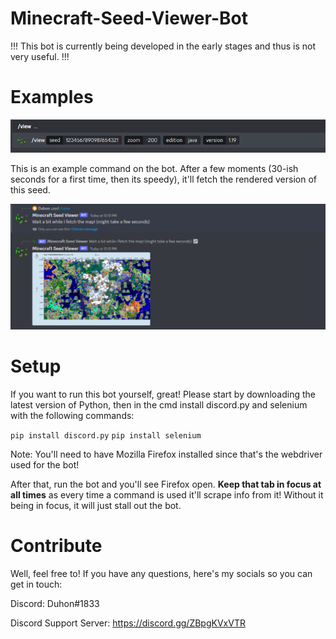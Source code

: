 # Minecraft-Seed-Viewer-Bot

!!! This bot is currently being developed in the early stages and thus is not very useful. !!!

# Examples

![Command Example](readme/example1.png)

This is an example command on the bot. After a few moments (30-ish seconds for a first time, then its speedy), it'll fetch the rendered version of this seed.

![Command Result](readme/example2.png)

# Setup

If you want to run this bot yourself, great! Please start by downloading the latest version of Python, then in the cmd install discord.py and selenium with the following commands:

`pip install discord.py`
`pip install selenium`

Note: You'll need to have Mozilla Firefox installed since that's the webdriver used for the bot!

After that, run the bot and you'll see Firefox open. **Keep that tab in focus at all times** as every time a command is used it'll scrape info from it! Without it being in focus, it will just stall out the bot.

# Contribute

Well, feel free to! If you have any questions, here's my socials so you can get in touch:

Discord: Duhon#1833

Discord Support Server: https://discord.gg/ZBpgKVxVTR

